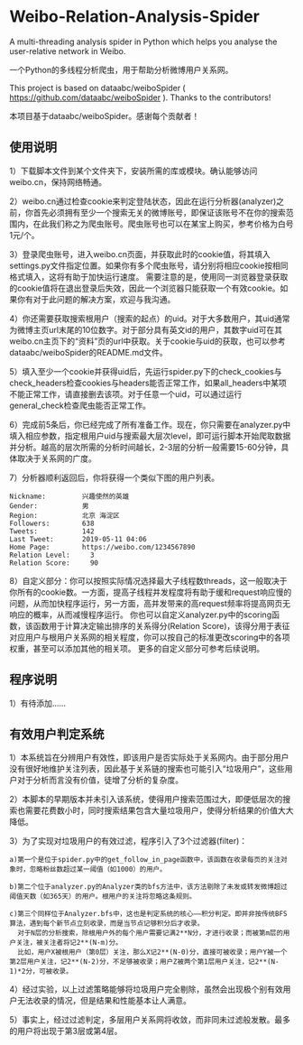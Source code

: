 # Weibo-Relation-Analysis-Spider
A multi-threading analysis spider in Python which helps you analyse the user-relative network in Weibo.

一个Python的多线程分析爬虫，用于帮助分析微博用户关系网。

This project is based on dataabc/weiboSpider ( https://github.com/dataabc/weiboSpider ). Thanks to the contributors!

本项目基于dataabc/weiboSpider。感谢每个贡献者！

## 使用说明
1）下载脚本文件到某个文件夹下，安装所需的库或模块。确认能够访问weibo.cn，保持网络畅通。

2）weibo.cn通过检查cookie来判定登陆状态，因此在运行分析器(analyzer)之前，你首先必须拥有至少一个搜索无关的微博账号，即保证该账号不在你的搜索范围内，在此我们称之为爬虫账号。爬虫账号也可以在某宝上购买，参考价格为白号1元/个。

3）登录爬虫账号，进入weibo.cn页面，并获取此时的cookie值，将其填入settings.py文件指定位置。如果你有多个爬虫账号，请分别将相应cookie按相同格式填入，这将有助于加快运行速度。
需要注意的是，使用同一浏览器登录获取的cookie值将在退出登录后失效，因此一个浏览器只能获取一个有效cookie。如果你有对于此问题的解决方案，欢迎与我沟通。

4）你还需要获取搜索根用户（搜索的起点）的uid。对于大多数用户，其uid通常为微博主页url末尾的10位数字。对于部分具有英文id的用户，其数字uid可在其weibo.cn主页下的“资料”页的url中获取。关于cookie与uid的获取，也可以参考dataabc/weiboSpider的README.md文件。

5）填入至少一个cookie并获得uid后，先运行spider.py下的check_cookies与check_headers检查cookies与headers能否正常工作，如果all_headers中某项不能正常工作，请直接删去该项。对于任意一个uid，可以通过运行general_check检查爬虫能否正常工作。

6）完成前5条后，你已经完成了所有准备工作。现在，你只需要在analyzer.py中填入相应参数，指定根用户uid与搜索最大层次level，即可运行脚本开始爬取数据并分析。越高的层次所需的分析时间越长，2-3层的分析一般需要15-60分钟，具体取决于关系网的广度。

7）分析器顺利返回后，你将获得一个类似下图的用户列表。

    Nickname:         兴趣使然的英雄
    Gender:           男
    Region:           北京 海淀区
    Followers:        638
    Tweets:           142
    Last Tweet:       2019-05-11 04:06
    Home Page:        https://weibo.com/1234567890
    Relation Level:     3
    Relation Score:     90

8）自定义部分：你可以按照实际情况选择最大子线程数threads，这一般取决于你所有的cookie数。一方面，提高子线程并发程度将有助于缓和request响应慢的问题，从而加快程序运行，另一方面，高并发带来的高request频率将提高网页无响应的概率，从而减慢程序运行。
你也可以自定义analyzer.py中的scoring函数，该函数用于计算决定输出排序的关系得分(Relation Score)，该得分用于表征对应用户与根用户关系网的相关程度，你可以按自己的标准更改scoring中的各项权重，甚至可以添加其他的相关项。
更多的自定义部分可参考后续说明。


## 程序说明
1）有待添加……


## 有效用户判定系统
1）本系统旨在分辨用户有效性，即该用户是否实际处于关系网内。由于部分用户没有很好地维护关注列表，因此基于关系链的搜索也可能引入“垃圾用户”，这些用户对于分析而言没有价值，徒增了分析的复杂度。

2）本脚本的早期版本并未引入该系统，使得用户搜索范围过大，即便低层次的搜索也需要花费数小时，同时搜索结果包含大量垃圾用户，使得分析结果的价值大大降低。

3）为了实现对垃圾用户的有效过滤，程序引入了3个过滤器(filter)：

    a)第一个是位于spider.py中的get_follow_in_page函数中，该函数在收录每页的关注对象时，忽略粉丝数超过某一阈值（如1000）的用户。

    b)第二个位于analyzer.py的Analyzer类的bfs方法中，该方法剔除了未发或转发微博超过阈值天数（如365天）的用户。根用户的关注将忽略这条规则。

    c)第三个同样位于Analyzer.bfs中，这也是判定系统的核心——积分判定。即并非按传统BFS算法，遇到每个新节点立刻收录，而是当节点记够积分后才收录。
      对于N层的分析搜索，除根用户外的每个用户需要记满2**N分，才进行收录；而被第m层的用户关注，被关注者将记2**(N-m)分。
      比如，用户X被根用户（第0层）关注，那么X记2**(N-0)分，直接可被收录；用户Y被一个第2层用户关注，记2**(N-2)分，不足够被收录；用户Z被两个第1层用户关注，记2**(N-1)*2分，可被收录。
    
4）经过实验，以上过滤策略能够将垃圾用户完全剔除，虽然会出现极个别有效用户无法收录的情况，但是结果和性能基本让人满意。

5）事实上，经过过滤判定，多层用户关系网将收敛，而非同未过滤般发散。最多的用户将出现于第3层或第4层。
